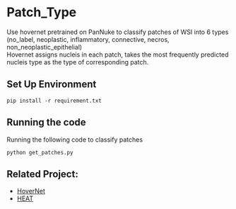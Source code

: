 # Patch_Type
Use hovernet pretrained on PanNuke to classify patches of WSI into 6 types (no_label, neoplastic, inflammatory, connective, necros, non_neoplastic_epithelial) <br />
Hovernet assigns nucleis in each patch, takes the most frequently predicted nucleis type as the type of corresponding patch.

## Set Up Environment
``` 
pip install -r requirement.txt
```

## Running the code
Running the following code to classify patches

``` 
python get_patches.py
```

## Related Project:
- [HoverNet](https://www.sciencedirect.com/science/article/abs/pii/S1361841519301045?via%3Dihub)
- [HEAT](https://github.com/HKU-MedAI/WSI-HGNN)

